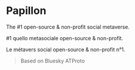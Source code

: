 # Papillon

The #1 open-source & non-profit social metaverse.

#1 quello metasociale open-source & non-profit.

Le métavers social open-source & non-profit n°1.

> Based on Bluesky ATProto
